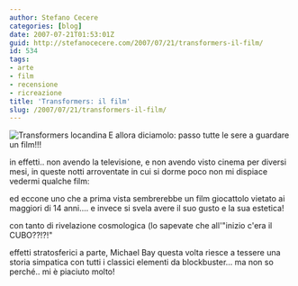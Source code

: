 ```yaml
---
author: Stefano Cecere
categories: [blog]
date: 2007-07-21T01:53:01Z
guid: http://stefanocecere.com/2007/07/21/transformers-il-film/
id: 534
tags:
- arte
- film
- recensione
- ricreazione
title: 'Transformers: il film'
slug: /2007/07/21/transformers-il-film/
---
```


<img src="http://stefanocecere.com/wp-content/uploads/sites/3/2007/07/transformers.jpg" title="Transformers locandina" alt="Transformers locandina" align="left" />E allora diciamolo: passo tutte le sere a guardare un film!!!

in effetti.. non avendo la televisione, e non avendo visto cinema per diversi mesi, in queste notti arroventate in cui si dorme poco non mi dispiace vedermi qualche film:

ed eccone uno che a prima vista sembrerebbe un film giocattolo vietato ai maggiori di 14 anni…. e invece si svela avere il suo gusto e la sua estetica!

con tanto di rivelazione cosmologica (lo sapevate che all'"inizio c'era il CUBO??!?!"

effetti stratosferici a parte, Michael Bay questa volta riesce a tessere una storia simpatica con tutti i classici elementi da blockbuster… ma non so perché.. mi è piaciuto molto!